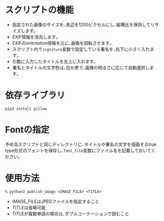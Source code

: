 # スクリプトの機能

- 指定された画像のサイズを､長辺を1200ピクセルにし､縦横比を保持してリサイズします｡
- EXIF情報を消去します｡
- EXIFのorientation情報を元に､画像を回転させます｡
- スクリプト内で`signiture`変数で設定している署名を､右下に小さく入れます｡
- 引数に入力したタイトルを左上に入れます｡
- 署名とタイトルの文字色は､白か黒で､画像の明るさに応じて自動選択します｡

# 依存ライブラリ

```
pip3 install pillow
```

# Fontの指定

予め当スクリプトと同じディレクトリに､タイトルや署名の文字を描画するtrue type形式のフォントを保存し､`font_file`変数にファイル名を記載しておいてください｡

# 使用方法

```
% python3 publish_image <IMAGE_FILE> <TITLE>
```

- IMAGE_FILEはJPEGファイルを指定すること
- TITLEは省略可能
- TITLEが複数単語の場合は､ダブルコーテーションで囲むこと
